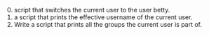 0. script that switches the current user to the user betty.
1. a script that prints the effective username of the current user.
2. Write a script that prints all the groups the current user is part of.

